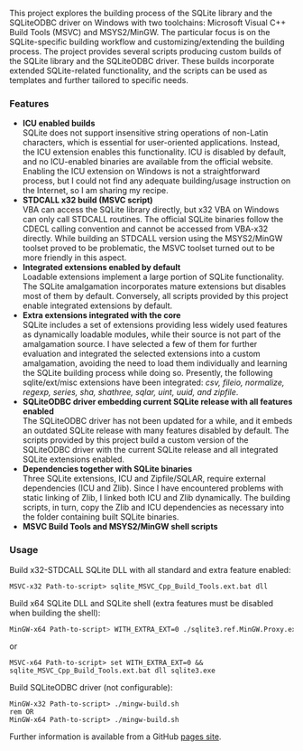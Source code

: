 This project explores the building process of the SQLite library and the SQLiteODBC driver on Windows with two toolchains: Microsoft Visual C++ Build Tools (MSVC) and MSYS2/MinGW. The particular focus is on the SQLite-specific building workflow and customizing/extending the building process. The project provides several scripts producing custom builds of the SQLite library and the SQLiteODBC driver. These builds incorporate extended SQLite-related functionality, and the scripts can be used as templates and further tailored to specific needs.

### Features

  - **ICU enabled builds**  
    SQLite does not support insensitive string operations of non-Latin characters, which is essential for user-oriented applications. Instead, the ICU extension enables this functionality. ICU is disabled by default, and no ICU-enabled binaries are available from the official website. Enabling the ICU extension on Windows is not a straightforward process, but I could not find any adequate building/usage instruction on the Internet, so I am sharing my recipe.
  - **STDCALL x32 build (MSVC script)**  
    VBA can access the SQLite library directly, but x32 VBA on Windows can only call STDCALL routines. The official SQLite binaries follow the CDECL calling convention and cannot be accessed from VBA-x32 directly. While building an STDCALL version using the MSYS2/MinGW toolset proved to be problematic, the MSVC toolset turned out to be more friendly in this aspect.
  - **Integrated extensions enabled by default**  
    Loadable extensions implement a large portion of SQLite functionality. The SQLite amalgamation incorporates mature extensions but disables most of them by default. Conversely, all scripts provided by this project enable integrated extensions by default.
  - **Extra extensions integrated with the core**  
    SQLite includes a set of extensions providing less widely used features as dynamically loadable modules, while their source is not part of the amalgamation source. I have selected a few of them for further evaluation and integrated the selected extensions into a custom amalgamation, avoiding the need to load them individually and learning the SQLite building process while doing so. Presently, the following sqlite/ext/misc extensions have been integrated: *csv, fileio, normalize, regexp, series, sha, shathree, sqlar, uint, uuid, and zipfile*.
  - **SQLiteODBC driver embedding current SQLite release with all features enabled**  
    The SQLiteODBC driver has not been updated for a while, and it embeds an outdated SQLite release with many features disabled by default. The scripts provided by this project build a custom version of the SQLiteODBC driver with the current SQLite release and all integrated SQLite extensions enabled.
  - **Dependencies together with SQLite binaries**  
    Three SQLite extensions, ICU and Zipfile/SQLAR, require external dependencies (ICU and Zlib). Since I have encountered problems with static linking of Zlib, I linked both ICU and Zlib dynamically. The building scripts, in turn, copy the Zlib and ICU dependencies as necessary into the folder containing built SQLite binaries.
  - **MSVC Build Tools and MSYS2/MinGW shell scripts**  

### Usage

Build x32-STDCALL SQLite DLL with all standard and extra feature enabled:

```batch
MSVC-x32 Path-to-script> sqlite_MSVC_Cpp_Build_Tools.ext.bat dll
```

Build x64 SQLite DLL and SQLite shell (extra features must be disabled when building the shell):

```bash
MinGW-x64 Path-to-script> WITH_EXTRA_EXT=0 ./sqlite3.ref.MinGW.Proxy.ext.sh dll sqlite3.exe
```

or

```batch
MSVC-x64 Path-to-script> set WITH_EXTRA_EXT=0 && sqlite_MSVC_Cpp_Build_Tools.ext.bat dll sqlite3.exe
```

Build SQLiteODBC driver (not configurable):

```batch
MinGW-x32 Path-to-script> ./mingw-build.sh
rem OR
MinGW-x64 Path-to-script> ./mingw-build.sh
```

Further information is available from a GitHub [pages site](https://pchemguy.github.io/SQLite-ICU-MinGW/).
